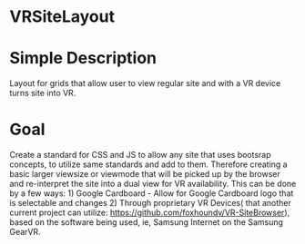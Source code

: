 # VRSiteLayout

Simple Description
==================
Layout for grids that allow user to view regular site and with a VR device turns site into VR.

Goal
====
Create a standard for CSS and JS to allow any site that uses bootsrap concepts, to utilize same standards and add to them.  Therefore creating a basic larger viewsize or viewmode that will be picked up by the browser and re-interpret the site into a dual view for VR availability.  This can be done by a few ways: 1) Google Cardboard - Allow for Google Cardboard logo that is selectable and changes  2) Through proprietary VR Devices( that another current project can utilize: https://github.com/foxhoundv/VR-SiteBrowser), based on the software being used, ie, Samsung Internet on the Samsung GearVR.
